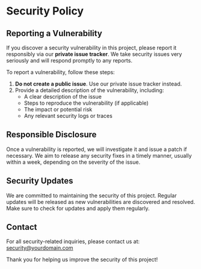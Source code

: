 # Security Policy

## Reporting a Vulnerability

If you discover a security vulnerability in this project, please report it responsibly via our **private issue tracker**. We take security issues very seriously and will respond promptly to any reports.

To report a vulnerability, follow these steps:
1. **Do not create a public issue**. Use our private issue tracker instead.
2. Provide a detailed description of the vulnerability, including:
   - A clear description of the issue
   - Steps to reproduce the vulnerability (if applicable)
   - The impact or potential risk
   - Any relevant security logs or traces

## Responsible Disclosure

Once a vulnerability is reported, we will investigate it and issue a patch if necessary. We aim to release any security fixes in a timely manner, usually within a week, depending on the severity of the issue.

## Security Updates

We are committed to maintaining the security of this project. Regular updates will be released as new vulnerabilities are discovered and resolved. Make sure to check for updates and apply them regularly.

## Contact

For all security-related inquiries, please contact us at:  
[security@yourdomain.com](mailto:security@yourdomain.com)

Thank you for helping us improve the security of this project!
